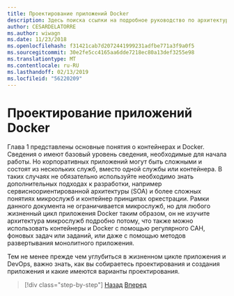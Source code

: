 ```yaml
---
title: Проектирование приложений Docker
description: Здесь поиска ссылки на подробное руководство по архитектуре микрослужб, потому что это раздел, он не подробно описана в данном руководстве.
author: CESARDELATORRE
ms.author: wiwagn
ms.date: 11/23/2018
ms.openlocfilehash: f31421cab7d2072441999231adfbe771a3f9a0f5
ms.sourcegitcommit: 30e2fe5cc4165aa6dde7218ec80a13def3255e98
ms.translationtype: MT
ms.contentlocale: ru-RU
ms.lasthandoff: 02/13/2019
ms.locfileid: "56220209"
---
```

# <a name="design-docker-applications"></a>Проектирование приложений Docker

Глава 1 представлены основные понятия о контейнерах и Docker. Сведения о имеют базовый уровень сведения, необходимые для начала работы. Но корпоративных приложений могут быть сложными и состоят из нескольких служб, вместо одной службы или контейнера. В таких случаях не обязательно используйте необходимо знать дополнительных подходах к разработки, например сервисноориентированной архитектуры (SOA) и более сложных понятиях микрослужб и контейнер принципах оркестрации. Рамки данного документа не ограничивается микрослужб, но для любого жизненный цикл приложения Docker таким образом, он не изучите архитектура микрослужб подробно потому, что также можно использовать контейнеры и Docker с помощью регулярного САН, фоновых задач или заданий, или даже с помощью методов развертывания монолитного приложения.

Тем не менее прежде чем углубиться в жизненном цикле приложения и DevOps, важно знать, как вы собираетесь проектирования и создания приложения и какие имеются варианты проектирования.

>[!div class="step-by-step"]
>[Назад](index.md)
>[Вперед](common-container-design-principles.md)